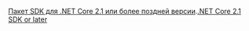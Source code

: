 <span data-ttu-id="7ce05-101">[Пакет SDK для .NET Core 2.1 или более поздней версии](https://dotnet.microsoft.com/download/dotnet-core).</span><span class="sxs-lookup"><span data-stu-id="7ce05-101">[.NET Core 2.1 SDK or later](https://dotnet.microsoft.com/download/dotnet-core)</span></span>
